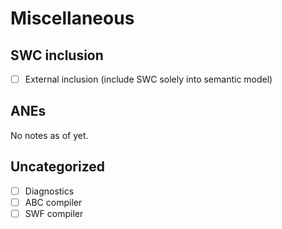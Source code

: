 # Miscellaneous

## SWC inclusion

* [ ] External inclusion (include SWC solely into semantic model)

## ANEs

No notes as of yet.

## Uncategorized

* [ ] Diagnostics
* [ ] ABC compiler
* [ ] SWF compiler